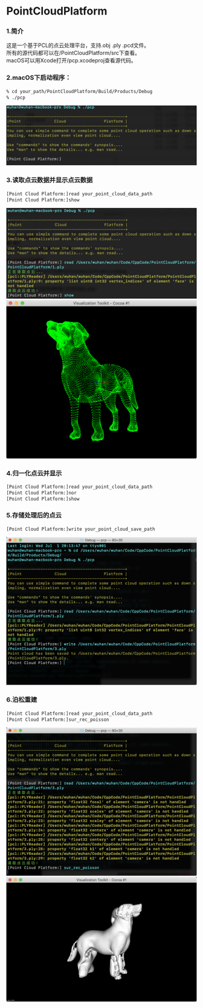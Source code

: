# PointCloudPlatform
### 1.简介  
这是一个基于PCL的点云处理平台，支持.obj .ply .pcd文件。  
所有的源代码都可以在/PointCloudPlatform/src下查看。  
macOS可以用Xcode打开/pcp.xcodeproj查看源代码。  
### 2.macOS下启动程序：   
```
% cd your_path/PointCloudPlatform/Build/Products/Debug  
% ./pcp  
```
![avatar](image/QQ20200630-123927@2x.png)  
### 3.读取点云数据并显示点云数据  
```  
[Point Cloud Platform:]read your_point_cloud_data_path
[Point Cloud Platform:]show
```
![avatar](image/QQ20200630-145641@2x.png)  
![avatar](image/QQ20200630-145851@2x.png)  
### 4.归一化点云并显示  
```
[Point Cloud Platform:]read your_point_cloud_data_path
[Point Cloud Platform:]nor
[Point Cloud Platform:]show
```
### 5.存储处理后的点云  
```
[Point Cloud Platform:]write your_point_cloud_save_path
```
![avatar](image/QQ20200701-201648@2x.png)  
### 6.泊松重建  
```
[Point Cloud Platform:]read your_point_cloud_data_path
[Point Cloud Platform:]sur_rec_poisson
```
![avatar](image/QQ20200701-202527@2x.png)  
![avatar](image/QQ20200701-202622@2x.png)  